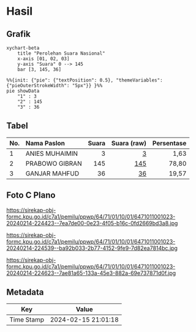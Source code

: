 # Hasil

## Grafik

```mermaid
xychart-beta
    title "Perolehan Suara Nasional"
    x-axis [01, 02, 03]
    y-axis "Suara" 0 --> 145
    bar [3, 145, 36]
```

```mermaid
%%{init: {"pie": {"textPosition": 0.5}, "themeVariables": {"pieOuterStrokeWidth": "5px"}} }%%
pie showData
    "1" : 3
    "2" : 145
    "3" : 36
```

## Tabel

| No. | Nama Paslon    | Suara | Suara (raw) | Persentase |
|:--- |:-------------- | -----:| -----------:| ----------:|
| 1   | ANIES MUHAIMIN | 3     | [3][p-1]    | 1,63       |
| 2   | PRABOWO GIBRAN | 145   | [145][p-2]  | 78,80      |
| 3   | GANJAR MAHFUD  | 36    | [36][p-3]   | 19,57      |


[p-1]: https://github.com/gigit-pemilu/pemilu-2024/blob/main/pilpres/hitung-suara/sub/64-kalimantan-timur/sub/71-kota-balikpapan/sub/01-balikpapan-timur/sub/1001-manggar/sub/023-tps/sub/paslon-1.txt
[p-2]: https://github.com/gigit-pemilu/pemilu-2024/blob/main/pilpres/hitung-suara/sub/64-kalimantan-timur/sub/71-kota-balikpapan/sub/01-balikpapan-timur/sub/1001-manggar/sub/023-tps/sub/paslon-2.txt
[p-3]: https://github.com/gigit-pemilu/pemilu-2024/blob/main/pilpres/hitung-suara/sub/64-kalimantan-timur/sub/71-kota-balikpapan/sub/01-balikpapan-timur/sub/1001-manggar/sub/023-tps/sub/paslon-3.txt

## Foto C Plano

https://sirekap-obj-formc.kpu.go.id/c7a1/pemilu/ppwp/64/71/01/10/01/6471011001023-20240214-224423--7ea7de00-0e23-4f05-b16c-0fd2669bd3a8.jpg

https://sirekap-obj-formc.kpu.go.id/c7a1/pemilu/ppwp/64/71/01/10/01/6471011001023-20240214-224539--ba92b033-2b77-4152-9fe9-7d82ea7814bc.jpg

https://sirekap-obj-formc.kpu.go.id/c7a1/pemilu/ppwp/64/71/01/10/01/6471011001023-20240214-224623--7ae81a65-133a-45e3-882a-69e737871d0f.jpg


## Metadata

| Key        | Value               |
| ---------- | ------------------- |
| Time Stamp | 2024-02-15 21:01:18 |



